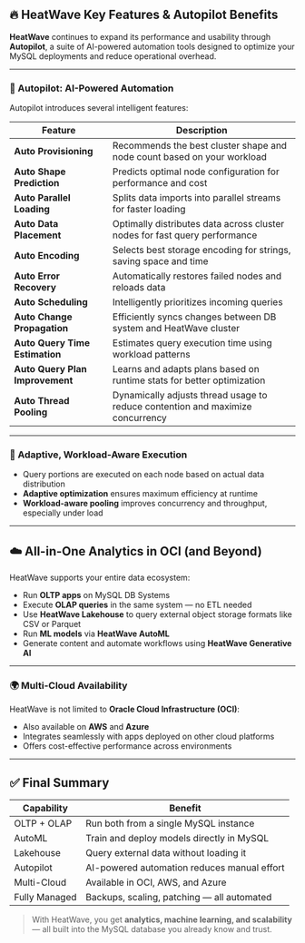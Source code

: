 ## 🔥 HeatWave Key Features & Autopilot Benefits

**HeatWave** continues to expand its performance and usability through **Autopilot**, a suite of AI-powered automation tools designed to optimize your MySQL deployments and reduce operational overhead.

---

### 🤖 Autopilot: AI-Powered Automation

Autopilot introduces several intelligent features:

| Feature | Description |
|--------|-------------|
| **Auto Provisioning** | Recommends the best cluster shape and node count based on your workload |
| **Auto Shape Prediction** | Predicts optimal node configuration for performance and cost |
| **Auto Parallel Loading** | Splits data imports into parallel streams for faster loading |
| **Auto Data Placement** | Optimally distributes data across cluster nodes for fast query performance |
| **Auto Encoding** | Selects best storage encoding for strings, saving space and time |
| **Auto Error Recovery** | Automatically restores failed nodes and reloads data |
| **Auto Scheduling** | Intelligently prioritizes incoming queries |
| **Auto Change Propagation** | Efficiently syncs changes between DB system and HeatWave cluster |
| **Auto Query Time Estimation** | Estimates query execution time using workload patterns |
| **Auto Query Plan Improvement** | Learns and adapts plans based on runtime stats for better optimization |
| **Auto Thread Pooling** | Dynamically adjusts thread usage to reduce contention and maximize concurrency |

---

### 🧠 Adaptive, Workload-Aware Execution

- Query portions are executed on each node based on actual data distribution  
- **Adaptive optimization** ensures maximum efficiency at runtime  
- **Workload-aware pooling** improves concurrency and throughput, especially under load

---

## ☁️ All-in-One Analytics in OCI (and Beyond)

HeatWave supports your entire data ecosystem:

- Run **OLTP apps** on MySQL DB Systems  
- Execute **OLAP queries** in the same system — no ETL needed  
- Use **HeatWave Lakehouse** to query external object storage formats like CSV or Parquet  
- Run **ML models** via **HeatWave AutoML**  
- Generate content and automate workflows using **HeatWave Generative AI**

---

### 🌍 Multi-Cloud Availability

HeatWave is not limited to **Oracle Cloud Infrastructure (OCI)**:

- Also available on **AWS** and **Azure**
- Integrates seamlessly with apps deployed on other cloud platforms
- Offers cost-effective performance across environments

---

## ✅ Final Summary

| Capability | Benefit |
|------------|---------|
| OLTP + OLAP | Run both from a single MySQL instance |
| AutoML | Train and deploy models directly in MySQL |
| Lakehouse | Query external data without loading it |
| Autopilot | AI-powered automation reduces manual effort |
| Multi-Cloud | Available in OCI, AWS, and Azure |
| Fully Managed | Backups, scaling, patching — all automated |

> With HeatWave, you get **analytics, machine learning, and scalability** — all built into the MySQL database you already know and trust.
